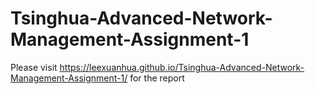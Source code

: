 # Tsinghua-Advanced-Network-Management-Assignment-1

Please visit https://leexuanhua.github.io/Tsinghua-Advanced-Network-Management-Assignment-1/ for the report